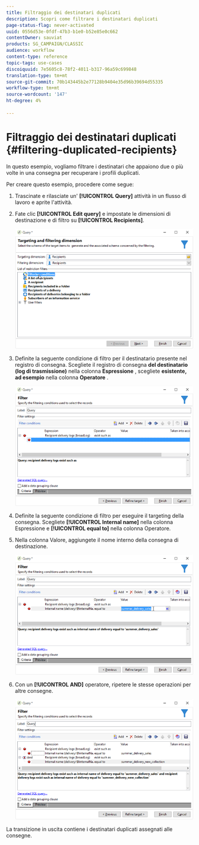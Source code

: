 ```yaml
---
title: Filtraggio dei destinatari duplicati
description: Scopri come filtrare i destinatari duplicati
page-status-flag: never-activated
uuid: 0556d53e-0fdf-47b3-b1e0-b52e85e0c662
contentOwner: sauviat
products: SG_CAMPAIGN/CLASSIC
audience: workflow
content-type: reference
topic-tags: use-cases
discoiquuid: 7e5605c8-78f2-4011-b317-96a59c699848
translation-type: tm+mt
source-git-commit: 70b143445b2e77128b9404e35d96b39694d55335
workflow-type: tm+mt
source-wordcount: '147'
ht-degree: 4%

---
```



# Filtraggio dei destinatari duplicati {#filtering-duplicated-recipients}

In questo esempio, vogliamo filtrare i destinatari che appaiono due o più volte in una consegna per recuperare i profili duplicati.

Per creare questo esempio, procedere come segue:

1. Trascinate e rilasciate un&#39; **[!UICONTROL Query]** attività in un flusso di lavoro e aprite l&#39;attività.
1. Fate clic **[!UICONTROL Edit query]** e impostate le dimensioni di destinazione e di filtro su **[!UICONTROL Recipients]**.

   ![](assets/query_recipients_1.png)

1. Definite la seguente condizione di filtro per il destinatario presente nel registro di consegna. Scegliete il registro di consegna **del destinatario (log di trasmissione)** nella colonna **Espressione** , scegliete **esistente, ad esempio** nella colonna **Operatore** .

   ![](assets/query_recipients_2.png)

1. Definite la seguente condizione di filtro per eseguire il targeting della consegna. Scegliete **[!UICONTROL Internal name]** nella colonna Espressione e **[!UICONTROL equal to]** nella colonna Operatore.
1. Nella colonna Valore, aggiungete il nome interno della consegna di destinazione.

   ![](assets/query_recipients_3.png)

1. Con un **[!UICONTROL AND]** operatore, ripetere le stesse operazioni per altre consegne.

   ![](assets/query_recipients_4.png)

La transizione in uscita contiene i destinatari duplicati assegnati alle consegne.
